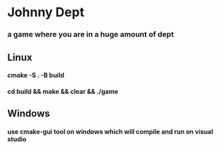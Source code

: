 # Johnny Dept
### a game where you are in a huge amount of dept

## Linux
#### cmake -S . -B build
#### cd build && make && clear && ./game

## Windows
#### use cmake-gui tool on windows which will compile and run on visual studio
